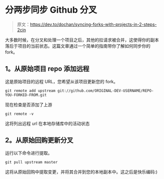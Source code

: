 # 分两步同步 Github 分叉

> 原文：<https://dev.to/dochan/syncing-forks-with-projects-in-2-steps-2cin>

大多数时候，在分叉和处理一个项目之后，其他的拉请求被合并，这使得你的副本落后于项目的当前状态。这篇文章通过一个简单的指南带你了解如何同步你的 fork。

## 1。从原始项目 repo 添加远程

这是原始项目的远程 URL，您希望从该项目更新您的 fork。

```
git remote add upstream git://github.com/ORIGINAL-DEV-USERNAME/REPO-YOU-FORKED-FROM.git 
```

现在检查是否添加了上游

```
git remote -v 
```

这将列出远程 url 在本地存储库中的活动状态

## 2。从原始回购更新分叉

运行以下命令进行提取。

```
git pull upstream master 
```

这将从原始回购中提取变更，并将其合并到您的本地副本中。这之后是快乐编码:)